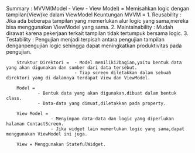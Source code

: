 Summary :
        MVVM(Model - View - View Model) =   Memisahkan logic dengan tampilan(View)ke dalam ViewModel
        Keuntungan MVVM = 
                    1. Reusability : Jika ada beberapa tampilan yang memerlukan alur logic yang sama,mereka bisa menggunakan ViewModel yang sama.
                    2. Maintainability :  Mudah dirawat karena pekerjaan terkait tampilan tidak tertumpuk bersama logic.
                    3. Testability : Pengujian menjadi terpisah antara pengujian tampilan denganpengujian logic sehingga dapat meningkatkan produktivitas pada pengujian.

        Struktur Direktori =  - Model memiliki2bagian,yaitu bentuk data yang akan digunakan dan sumber dari data tersebut.
                              - Tiap screen diletakkan dalam sebuah direktori yang di dalamnya terdapat View dan ViewModel.

        Model =
                - Bentuk data yang akan digunakan,dibuat dalam bentuk class.
                - Data-data yang dimuat,diletakkan pada property.
        
        View Model = 
                     - Menyimpan data-data dan logic yang diperlukan halaman ContactScreen.
                     - Jika widget lain memerlukan logic yang sama,dapat menggunakan ViewModel ini juga.
        
        View = Menggunakan StatefulWidget.